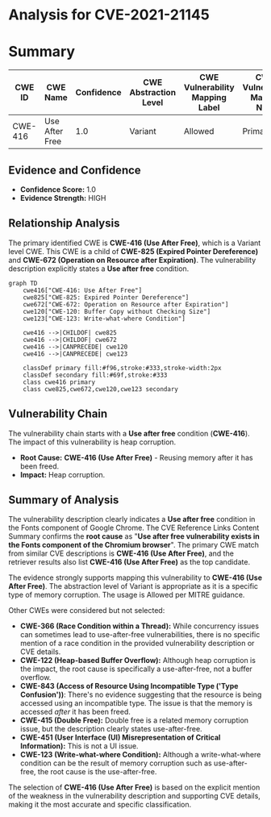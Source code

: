 # Analysis for CVE-2021-21145

# Summary
| CWE ID | CWE Name | Confidence | CWE Abstraction Level | CWE Vulnerability Mapping Label | CWE-Vulnerability Mapping Notes |
|---|---|---|---|---|---|
| CWE-416 | Use After Free | 1.0 | Variant | Allowed | Primary CWE |

## Evidence and Confidence

*   **Confidence Score:** 1.0
*   **Evidence Strength:** HIGH

## Relationship Analysis
The primary identified CWE is **CWE-416 (Use After Free)**, which is a Variant level CWE. This CWE is a child of **CWE-825 (Expired Pointer Dereference)** and **CWE-672 (Operation on Resource after Expiration)**. The vulnerability description explicitly states a **Use after free** condition.

```mermaid
graph TD
    cwe416["CWE-416: Use After Free"]
    cwe825["CWE-825: Expired Pointer Dereference"]
    cwe672["CWE-672: Operation on Resource after Expiration"]
    cwe120["CWE-120: Buffer Copy without Checking Size"]
    cwe123["CWE-123: Write-what-where Condition"]

    cwe416 -->|CHILDOF| cwe825
    cwe416 -->|CHILDOF| cwe672
    cwe416 -->|CANPRECEDE| cwe120
    cwe416 -->|CANPRECEDE| cwe123

    classDef primary fill:#f96,stroke:#333,stroke-width:2px
    classDef secondary fill:#69f,stroke:#333
    class cwe416 primary
    class cwe825,cwe672,cwe120,cwe123 secondary
```

## Vulnerability Chain
The vulnerability chain starts with a **Use after free** condition (**CWE-416**). The impact of this vulnerability is heap corruption.
  - **Root Cause:** **CWE-416 (Use After Free)** - Reusing memory after it has been freed.
  - **Impact:** Heap corruption.

## Summary of Analysis
The vulnerability description clearly indicates a **Use after free** condition in the Fonts component of Google Chrome. The CVE Reference Links Content Summary confirms the **root cause** as "**Use after free vulnerability exists in the Fonts component of the Chromium browser**". The primary CWE match from similar CVE descriptions is **CWE-416 (Use After Free)**, and the retriever results also list **CWE-416 (Use After Free)** as the top candidate.

The evidence strongly supports mapping this vulnerability to **CWE-416 (Use After Free)**. The abstraction level of Variant is appropriate as it is a specific type of memory corruption. The usage is Allowed per MITRE guidance.

Other CWEs were considered but not selected:

*   **CWE-366 (Race Condition within a Thread):** While concurrency issues can sometimes lead to use-after-free vulnerabilities, there is no specific mention of a race condition in the provided vulnerability description or CVE details.
*   **CWE-122 (Heap-based Buffer Overflow):** Although heap corruption is the impact, the root cause is specifically a use-after-free, not a buffer overflow.
*   **CWE-843 (Access of Resource Using Incompatible Type ('Type Confusion'))**: There's no evidence suggesting that the resource is being accessed using an incompatible type. The issue is that the memory is accessed *after* it has been freed.
*   **CWE-415 (Double Free):** Double free is a related memory corruption issue, but the description clearly states use-after-free.
*   **CWE-451 (User Interface (UI) Misrepresentation of Critical Information):** This is not a UI issue.
*    **CWE-123 (Write-what-where Condition):** Although a write-what-where condition can be the result of memory corruption such as use-after-free, the root cause is the use-after-free.

The selection of **CWE-416 (Use After Free)** is based on the explicit mention of the weakness in the vulnerability description and supporting CVE details, making it the most accurate and specific classification.